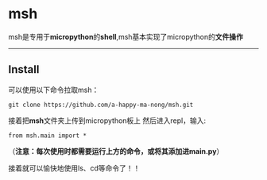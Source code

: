 # msh
msh是专用于**micropython**的**shell**,msh基本实现了micropython的**文件操作**
***
## Install
可以使用以下命令拉取msh：
```
git clone https://github.com/a-happy-ma-nong/msh.git
```
接着把**msh**文件夹上传到micropython板上
然后进入repl，输入:
```
from msh.main import *
```
（**注意：每次使用时都需要运行上方的命令，或将其添加进main.py**）

接着就可以愉快地使用ls、cd等命令了！！
